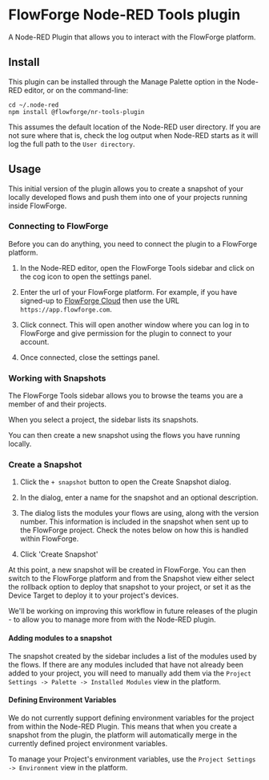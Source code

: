 # FlowForge Node-RED Tools plugin

A Node-RED Plugin that allows you to interact with the FlowForge platform.


## Install

This plugin can be installed through the Manage Palette option in the Node-RED
editor, or on the command-line:

```
cd ~/.node-red
npm install @flowforge/nr-tools-plugin
```

This assumes the default location of the Node-RED user directory. If you are not
sure where that is, check the log output when Node-RED starts as it will log the
full path to the `User directory`.

## Usage

This initial version of the plugin allows you to create a snapshot of your locally
developed flows and push them into one of your projects running inside FlowForge.

### Connecting to FlowForge

Before you can do anything, you need to connect the plugin to a FlowForge platform.

1. In the Node-RED editor, open the FlowForge Tools sidebar and click on the cog
   icon to open the settings panel.

2. Enter the url of your FlowForge platform. For example, if you have signed-up
   to [FlowForge Cloud](https://app.flowforge.com/) then use the URL `https://app.flowforge.com`.

3. Click connect. This will open another window where you can log in to FlowForge
   and give permission for the plugin to connect to your account.

4. Once connected, close the settings panel.

### Working with Snapshots

The FlowForge Tools sidebar allows you to browse the teams you are a member of
and their projects.

When you select a project, the sidebar lists its snapshots.

You can then create a new snapshot using the flows you have running locally.

### Create a Snapshot

1. Click the `+ snapshot` button to open the Create Snapshot dialog.

2. In the dialog, enter a name for the snapshot and an optional description.

3. The dialog lists the modules your flows are using, along with the version number.
   This information is included in the snapshot when sent up to the FlowForge project.
   Check the notes below on how this is handled within FlowForge.

4. Click 'Create Snapshot'

At this point, a new snapshot will be created in FlowForge. You can then switch
to the FlowForge platform and from the Snapshot view either select the rollback
option to deploy that snapshot to your project, or set it as the Device Target
to deploy it to your project's devices.

We'll be working on improving this workflow in future releases of the plugin - to
allow you to manage more from with the Node-RED plugin.


#### Adding modules to a snapshot

The snapshot created by the sidebar includes a list of the modules used by the flows.
If there are any modules included that have not already been added to your project,
you will need to manually add them via the `Project Settings -> Palette -> Installed Modules`
view in the platform.

#### Defining Environment Variables

We do not currently support defining environment variables for the project from
within the Node-RED Plugin. This means that when you create a snapshot from the
plugin, the platform will automatically merge in the currently defined project
environment variables.

To manage your Project's environment variables, use the `Project Settings -> Environment`
view in the platform.


